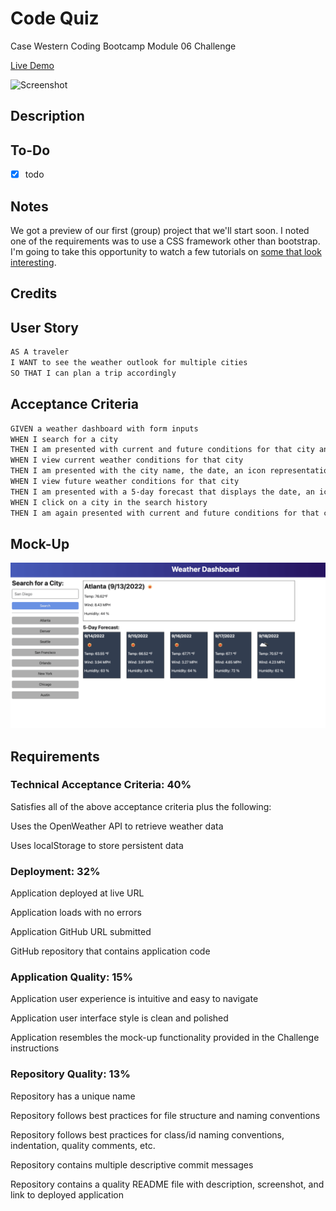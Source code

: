 # Code Quiz
Case Western Coding Bootcamp Module 06 Challenge

[Live Demo]()

![Screenshot]()

## Description


## To-Do

- [X] todo
## Notes
We got a preview of our first (group) project that we'll start soon. I noted one of the requirements was to use a CSS framework other than bootstrap. I'm going to take this opportunity to watch a few tutorials on [some that look interesting](https://github.com/troxler/awesome-css-frameworks).

## Credits



## User Story

```md
AS A traveler
I WANT to see the weather outlook for multiple cities
SO THAT I can plan a trip accordingly
```

## Acceptance Criteria

```md
GIVEN a weather dashboard with form inputs
WHEN I search for a city
THEN I am presented with current and future conditions for that city and that city is added to the search history
WHEN I view current weather conditions for that city
THEN I am presented with the city name, the date, an icon representation of weather conditions, the temperature, the humidity, and the the wind speed
WHEN I view future weather conditions for that city
THEN I am presented with a 5-day forecast that displays the date, an icon representation of weather conditions, the temperature, the wind speed, and the humidity
WHEN I click on a city in the search history
THEN I am again presented with current and future conditions for that city
```

## Mock-Up
![Mock-up](./public/assets/img/reference-demo.png)

## Requirements
### Technical Acceptance Criteria: 40%
Satisfies all of the above acceptance criteria plus the following:

Uses the OpenWeather API to retrieve weather data

Uses localStorage to store persistent data

### Deployment: 32%
Application deployed at live URL

Application loads with no errors

Application GitHub URL submitted

GitHub repository that contains application code

### Application Quality: 15%
Application user experience is intuitive and easy to navigate

Application user interface style is clean and polished

Application resembles the mock-up functionality provided in the Challenge instructions

### Repository Quality: 13%
Repository has a unique name

Repository follows best practices for file structure and naming conventions

Repository follows best practices for class/id naming conventions, indentation, quality comments, etc.

Repository contains multiple descriptive commit messages

Repository contains a quality README file with description, screenshot, and link to deployed application
